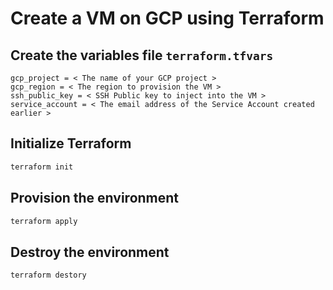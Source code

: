 # Create a VM on GCP using Terraform

## Create the variables file `terraform.tfvars`

```
gcp_project = < The name of your GCP project >
gcp_region = < The region to provision the VM >
ssh_public_key = < SSH Public key to inject into the VM >
service_account = < The email address of the Service Account created earlier >
```

## Initialize Terraform

```bash
terraform init
```

## Provision the environment

```bash
terraform apply
```

## Destroy the environment

```bash
terraform destory
```

